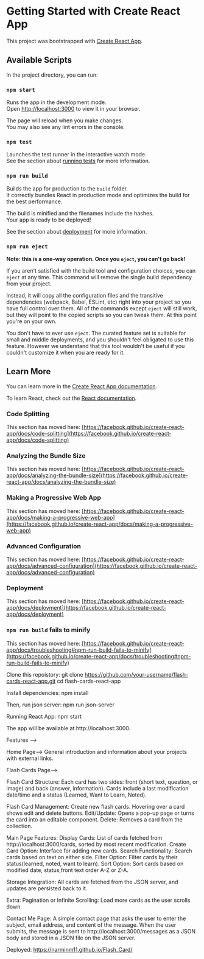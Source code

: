 # Getting Started with Create React App

This project was bootstrapped with [Create React App](https://github.com/facebook/create-react-app).

## Available Scripts

In the project directory, you can run:

### `npm start`

Runs the app in the development mode.\
Open [http://localhost:3000](http://localhost:3000) to view it in your browser.

The page will reload when you make changes.\
You may also see any lint errors in the console.

### `npm test`

Launches the test runner in the interactive watch mode.\
See the section about [running tests](https://facebook.github.io/create-react-app/docs/running-tests) for more information.

### `npm run build`

Builds the app for production to the `build` folder.\
It correctly bundles React in production mode and optimizes the build for the best performance.

The build is minified and the filenames include the hashes.\
Your app is ready to be deployed!

See the section about [deployment](https://facebook.github.io/create-react-app/docs/deployment) for more information.

### `npm run eject`

**Note: this is a one-way operation. Once you `eject`, you can't go back!**

If you aren't satisfied with the build tool and configuration choices, you can `eject` at any time. This command will remove the single build dependency from your project.

Instead, it will copy all the configuration files and the transitive dependencies (webpack, Babel, ESLint, etc) right into your project so you have full control over them. All of the commands except `eject` will still work, but they will point to the copied scripts so you can tweak them. At this point you're on your own.

You don't have to ever use `eject`. The curated feature set is suitable for small and middle deployments, and you shouldn't feel obligated to use this feature. However we understand that this tool wouldn't be useful if you couldn't customize it when you are ready for it.

## Learn More

You can learn more in the [Create React App documentation](https://facebook.github.io/create-react-app/docs/getting-started).

To learn React, check out the [React documentation](https://reactjs.org/).

### Code Splitting

This section has moved here: [https://facebook.github.io/create-react-app/docs/code-splitting](https://facebook.github.io/create-react-app/docs/code-splitting)

### Analyzing the Bundle Size

This section has moved here: [https://facebook.github.io/create-react-app/docs/analyzing-the-bundle-size](https://facebook.github.io/create-react-app/docs/analyzing-the-bundle-size)

### Making a Progressive Web App

This section has moved here: [https://facebook.github.io/create-react-app/docs/making-a-progressive-web-app](https://facebook.github.io/create-react-app/docs/making-a-progressive-web-app)

### Advanced Configuration

This section has moved here: [https://facebook.github.io/create-react-app/docs/advanced-configuration](https://facebook.github.io/create-react-app/docs/advanced-configuration)

### Deployment

This section has moved here: [https://facebook.github.io/create-react-app/docs/deployment](https://facebook.github.io/create-react-app/docs/deployment)

### `npm run build` fails to minify

This section has moved here: [https://facebook.github.io/create-react-app/docs/troubleshooting#npm-run-build-fails-to-minify](https://facebook.github.io/create-react-app/docs/troubleshooting#npm-run-build-fails-to-minify)

Clone this repoistory:
git clone https://github.com/your-username/flash-cards-react-app.git
cd flash-cards-react-app

Install dependencies:
npm install

Then, run json server:
npm run json-server

Running React App:
npm start

The app will be available at http://localhost:3000.

Features -->

Home Page-->
General introduction and information about your projects with external links.

Flash Cards Page-->

Flash Card Structure:
Each card has two sides: front (short text, question, or image) and back (answer, information).
Cards include a last modification date/time and a status (Learned, Want to Learn, Noted).

Flash Card Management:
Create new flash cards.
Hovering over a card shows edit and delete buttons.
Edit/Update: Opens a pop-up page or turns the card into an editable component.
Delete: Removes a card from the collection.

Main Page Features:
Display Cards: List of cards fetched from http://localhost:3000/cards, sorted by most recent modification.
Create Card Option: Interface for adding new cards.
Search Functionality: Search cards based on text on either side.
Filter Option: Filter cards by their status(learned, noted, want to learn).
Sort Option: Sort cards based on modified date, status,front text order A-Z or Z-A.

Storage Integration:
All cards are fetched from the JSON server, and updates are persisted back to it.

Extra:
Pagination or Infinite Scrolling: Load more cards as the user scrolls down.

Contact Me Page:
A simple contact page that asks the user to enter the subject, email address, and content of the message. When the user submits, the message is sent to http://localhost:3000/messages as a JSON body and stored in a JSON file on the JSON server.

Deployed:
https://narminm11.github.io/Flash_Card/
